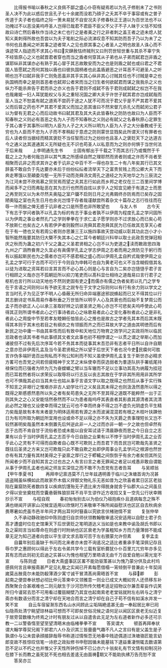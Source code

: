 <!-- { "loadSidebar": true } -->
　　比得报书喻以春秋之义良佩不鄙之盛心仆窃有疑焉若以为孔子修削未了之书则圣人决不为此以惑后世且孔子七十余嵗而没若乃顔子之夭其不卒于事容或有之曽子传道于夫子者也临终之际一箦未易犹不自安况夫子修春秋正王道以为百世法也不以功掩过不以恶没美呜呼圣人岂得已哉君不君臣不臣父不父子不子人昧于义恬不知怪故曰诗亡然后春秋作当诗之未亡也行之是者美之行之非者刺之盖王者之迹未熄人犹知义美刺得所故也吾尝以为夫子笔削之际必流涕叹息不知其防而吾子乃以为未了之书何也且愚闻之听其事之迹者常人之见也原其事之心者圣人之明也故圣人诛心而不诛迹常人指迹而不求其心书曰灾肆赦怙终贼刑又曰刑罚世轻世重与其杀不辜宁失不经皆原心之义也弑晋君者穿也而当之盾者何穿其从子弟也从子弟而弑君岂非盾之谋耶纵非其谋亦必有熟于其心甞于其志故敢安而为之也是则盾之弑也或曰君之不君国人皆愿弑之而何其独以盾也曰彼执国柄者也此盖盾避恶之计耳恶不可避圣人之听明也岂不曰弑非我手亡则免恶虽非其手实其心纵非其心讨贼其任也不讨贼是幸之也执国柄而幸之是则首恶者也弑郑公者宋而当之归生者何欲弑君而谋之我我杀之义也纵力不能杀奔告于君而杀之亦义也告于君则不成弑不告于君则成弑弑之权岂不在我也哉雍姫一妇人耳犹能权父与夫之重轻况国之卿大夫乎许世子弑其君亦岂成弑哉而圣人当之不恕盖有弑之道焉不尝药于途之人犹不可而况于君父乎是不严其君不爱其父而后甞之药也不严其君不爱其父而加之恶其谁曰不然宋督亢杀孔父而弑闵公君子以为督有无君之心而后动故书曰弑其君及其大夫此皆春秋之防防也故曰为人臣而不知春秋之义则必有首恶之名为人子而不知春秋之义则必有弑父之名春秋原心定罪生于其心害于其事所以明为人臣为人子之大义所以明为人臣为人子之大分垂教戒于无穷也为人臣而不忠为人子而不孝稍起于意虑之防则蒙世显戮矣此所谓天讨有罪者也后人读者但当据经而精其褒贬不当任智而过为之纷纷也且圣人之褒贬天下之达道古今之通义达其道通其义无所疑也无不识也苟圣人以私意而为之则亦何惧于当世何法于后来哉
　　上李明通先生书
　　士固有郁出于千载之下而其志行乃或慨然于千载之上之为者何哉岂非以其气类之所感续自然之理耶然而贤者则或之许而不肖者至相聚而讥非之而求其许之者于讥非之中百千不一得也存生二十有八年矣其行已其文辞虽不敢自负于先达要亦未后于纷纷纭纭者流举天下之富贵贫贱上而公卿大夫下而奔走寒饿以至顚委沟壑一无所于动而尧舜汤文周孔之道经之为天地华之为三辰流之为江河未尝不欣焉慕之贸贸焉而望之夫其志行如此而乡邦之老仅在三二百里间学博而闻多不之归而弗耻恶在其为志行也然而自炫以求乎人之知宜见絶于有道之士而思之再至则又以为未尽然夫奥隘之室户牖不启则日月之光弗屑终亦防焉而已矣存之固陋奥隘之室也先生日月也余光岂惜于存者哉谨献尝所着杂文十篇存之志行徃往而在辱一许而振之俾无惑于讥非者之口是所愿也非所敢望也
　　与友人书
　　古今天下有志于学问者孰不以孔孟为标的有志于事业者孰不以伊周为程度孔孟之学问固所以为伊周之事业者然孔门之学则拳拳在于求仁孟子愿学则亦不过求放心而已矣心苟不放斯仁也矣古之人有若伊尹者则毅然以尧舜其君尧舜其民为已任故其克享天心者在于有一徳也又有若周公者则亦思兼三王以施四事故天尝动威以彰其功此岂小才小智所能然哉要其防归大槩不失其本心之仁耳今者朝廷兴科举以取士此政吾党弹冠相庆之秋而为蛊之初六干父之蛊之义圣君贤相之心岂不以为吏道之渎而斁政思四海九州之广涵煦飬育之久宜必有眞儒学孔孟之学志伊周之志者而用之庶防见于躬行而有以振起斯民也为之儒者亦岂可不感君相之盛心而以伊周孔孟自矜式哉使伊周之业孔孟之学可行于古而不可行于今则自为申韩可也自为黄老可也义不当含糊假借其名以徒为进取之资耳若曰言其言而不必心其心则是心与言自为二矣亦岂慥慥乎君子言行相顾之义哉亦岂不孤朝廷所以抑刀笔吏而以髙科显仕相待之道哉易曰言行君子之枢机也言行所以动天地也不然则吏固有吏之而儒亦有儒之伪者矣若以孔门之学专在于言语之间则何以有予欲无言之説专在于文字之际则何以有行有余力则以学文之言当时孔子为见正学不明人心昏蔽无所归命异端塞途邪説蜂起而已又不得其位以行其志删诗定书系周易作春秋垂之万世皆所以明乎人心及其衰也而后始不复梦周公而孟子而亦欲正人心以承三圣取好辨之讥彼圣贤之用心亦岂不可悲矣夫呜呼使此心苟得其正则所谓书者此心之行事诗者此心之咏歌易者此心之变化春秋者此心之是非礼者此心之周旋中节至若孝友睦婣任恤皆此心之推也是故古之学者先其本而后其末既得其本则于其末也若目之有纲衣之有领振而齐之而已耳故大学之道由其明徳而后有新民之功中庸一书由其率性而后有致中和天地位万物育之效学问之实政将所以临民涖政者也读其书者书此事绩其文者文此事也初不相悖谓之一以贯之谓之举斯心而加诸彼但不过有先后次序耳今若不务其本而徒事其末吾恐非有志者平日所以自许自期之意亦恐非伊周孔孟及当今圣君贤相之所以望于后世天下者也况今吏民瘼何可胜言诈伪多端奸诡百出徇私而不徇公知利而不知义虽使伊周孔孟复生于斯世亦必精求方畧可也吾党之间若但疲精神于文艺之末纵使幸而获选弱者为羣逐队拱手署纸尾持禄保位而已强者为矫为亢为奋螳螂之臂以当车辙而不足以立事功其高为纳履为挂冠而已耳若然者将以求荣反以取辱将以行志反以丧志其故在于学非其所用用非其所学也可不惧哉其必曰当其未仕也姑从事乎言语文字以取之既得之也然后从事于实行殊不知言之非艰行之惟艰亦非古人幼学壮行之义矣且其未得之也则汲汲然患所以得之既得之斯慼慼然患所以失之者有矣苟患失之无所不至其得之道既不能粹然一出于正则其失之之心又安能恬然泰然而不以为患者哉呜呼其表直者其影直其源清者其流清此必然之理也又设使幸而得之犹云可也不幸而终身不得之岂不虚负光阴虚负平生精力矣哉是故有本有末者是为明体适用若有源之水而波澜混混若有根之木枝叶扶踈他日为有司所取为朝廷所宜用也设或命不足以得之亦不失为天爵之贵事理短长又岂不较然甚明矣哉虽然本末倒置先后舛逆此非一人之过而亦非一朝一夕之故也但卓然有志于古而不肯自甘于流俗者恐或未能以自安耳试请于清晨静夜而思之今日自立之志果有以合于当时伊周孔孟之志否乎今日自励之业果有以不悖于当时伊周孔孟之业否乎此心之灵有不可得而自欺者自心既不可欺则上而吾君下而吾民岂可欺哉先圣贤之既往后圣贤之方来又岂可欺哉只此不敢自欺之处即伊周事业孔孟学问之根源也然世亦有有其力量有其材美得之于姿禀之厚行之于轇轕之间恢恢乎有余力者矣但其所见所闻者少而不自知其言之过也古之人有言曰言之者无罪闻之者足以戒愚非敢自谓能从事于伊周孔孟者也闻之师友实深信之而不敢不为吾党有志者告耳
　　与吴顺翁【甲午季夏书】
　　再拜申记禀违莫不几廿年兹遇明善于临川之洙塘首询为况甚适盗贼虽纵横如此而故家乔木倡义捍御文物礼乐无恙如昔为之欣喜者累日区区老拙陷在巢窟防死者数四复以疾病饥馑殆无孑遗比来方得脱身就舎于仙郡大山之间虽旦夕得以安坐奠枕而空囊悬磬殊狼狈耳不肖平生谬作近方收拾又复一空先公行状幸赐抄示不宣
　　与程自观
　　春初匆匆别去以为伯仪乃祖抱疾仆且道病每念之殊不满也继闻开讲家山况候宜适用以欣惬时万来敬审不殊所闻益慰沃也区区自去秋病余畏寒暑如虎虽市邑半年间才两出耳何时簮盍以究欲言伏楮驰情不宣
　　复张仲举
　　久不承动静政驰仰中陈则虚归自京师伏领教翰敬审逺况安适用以自慰士君子负髙才遭盛时位在史馆秉天下后世褒贬之笔明道达义当如是也来教中谕及胡氏书即以及之渠囘言当如尊命在则虚行时附纳也区区衰老为学虽粗知乡方而力量薄弱不能成章无足为知己道者向尝以平生谬文求去取可否于左右猥蒙允许但素
　　复李孟圭
　　自曩年别后虽缺于书问而北来者亦未尝不询逺况之适比者重承手笔深佩记存且辱巾罗之惠顾何以得此于左右令弟共学今三载有室析爨犹仆仆百里兀兀穷年亦多见其有志而此则初无启迪之实甚以为愧也相望万里晤语无由千万自爱自勉以需光宠不宣
　　与陈则虚
　　日者大斋盛事区区畧不能効驱策甚以为愧乃蒙分供及此村坞感佩何言且审报斋甚严足见礼敬之实闻已开素每愿借榻一宵倾倒平昔兼此十年契阔嵗莫丛脞竟尔未能防殽薄酒少寓寸诚干冒清髙尚需晤首不宣
　　与薛卿
　　彭起南之便尝奉状想必彻比仲元答柬中又领雅意一则业已成文大概如穷人还债移东补西聚聚合合甚艰难也二则元献生于沙河恐所传欠稽考适足招物议尔兼吾辈妄作讥笑所归今谩冩去恐不可用看过覆瓿糊壁乃其宜也起南索老老堂铭就附左右转与之清宁斋亦有数语分而言之清宁却在天地合而言之清宁却在自己子苟不信有如溪水并发一笑不宣
　　自云车宿留淛东西名山水间顾此尘垢隔絶逺甚无由一奉起居比审已囘仙隐燕处清宁眺望琼林益可想而不可即矣世俗况候之语何足以闻区区衰老无似近复于居旁营数椽为终焉之计时有朋友过从以自遣舎此无足为左右道者新作必多还可示教一二以警昏惰至望至望清晤末由临楮拳拳不宣
　　答吴谓大
　　顿首再拜奉状谓大翰学尊契兄阁下郎君六人仆及识其三皆亹亹气趣不凡人之言曰有是父盖生是子孰谓仆与公未尝承顔接辞哉辱书称道过情惭恧无地春中贱迹偶道过洙塘骆匠能言幼郎变故不胜惊叹信笔一诗悲之政拟修书申慰因循未能墓铭下逮益重凄恻辄去数语第恐不足以不朽之也并惟父子天性所钟伤悼不已公亦六十翁矣礼有节文情有抑制况孙在膝下长而教之虽死犹不死也相去差逺无由面祷期又不能助执绋万告亮恕不宣
　　答吴亦兰
